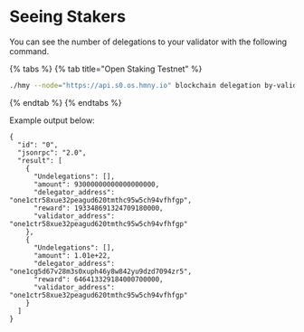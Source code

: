 # Seeing Stakers

You can see the number of delegations to your validator with the following command.

{% tabs %}
{% tab title="Open Staking Testnet" %}
```bash
./hmy --node="https://api.s0.os.hmny.io" blockchain delegation by-validator [VALIDATOR ADDRESS]
```
{% endtab %}
{% endtabs %}

Example output below:

```text
{
  "id": "0",
  "jsonrpc": "2.0",
  "result": [
    {
      "Undelegations": [],
      "amount": 93000000000000000000,
      "delegator_address": "one1ctr58xue32peagud620tmthc95w5ch94vfhfgp",
      "reward": 193348691324709180000,
      "validator_address": "one1ctr58xue32peagud620tmthc95w5ch94vfhfgp"
    },
    {
      "Undelegations": [],
      "amount": 1.01e+22,
      "delegator_address": "one1cg5d67v28m3s0xuph46y8w842yu9dzd7094zr5",
      "reward": 646413329184000700000,
      "validator_address": "one1ctr58xue32peagud620tmthc95w5ch94vfhfgp"
    }
  ]
}
```

